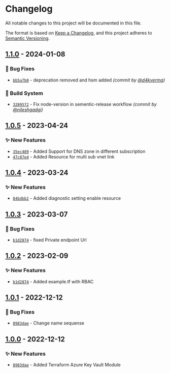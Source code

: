 # Changelog
All notable changes to this project will be documented in this file.

The format is based on [Keep a Changelog](https://keepachangelog.com/en/1.0.0/),
and this project adheres to [Semantic Versioning](https://semver.org/spec/v2.0.0.html).

## [1.1.0] - 2024-01-08
### :bug: Bug Fixes
- [`bb5a7b0`](https://github.com/clouddrove/terraform-azure-key-vault/commit/bb5a7b04968efc4339740bf78ca7a1ff3d142b0c) - deprecation removed and hsm added *(commit by [@d4kverma](https://github.com/d4kverma))*

### :construction_worker: Build System
- [`3289572`](https://github.com/clouddrove/terraform-azure-key-vault/commit/32895724ed2d6d570e432e5513840c027fcdf57a) - Fix node-version in sementic-release workflow *(commit by [@nileshgadgi](https://github.com/nileshgadgi))*


## [1.0.5] - 2023-04-24
### :sparkles: New Features
- [`35ec489`](https://github.com/clouddrove/terraform-azure-key-vault/commit/35ec48907fa0d604c753cc72da2ada0d31ff10d1) - Added Support for DNS zone in different subscription
- [`47c87e4`](https://github.com/clouddrove/terraform-azure-key-vault/commit/47c87e496ecc2588692443bab7c9a5c816f5c1b9) - Added Resource for multi sub vnet link


## [1.0.4] - 2023-03-24
### :sparkles: New Features
- [`84bdbb2`](https://github.com/clouddrove/terraform-azure-key-vault/commit/84bdbb2a4eae06a3ab810d88b344683cc3484002) - Added diagnostic setting enable resource

## [1.0.3] - 2023-03-07
### :bug: Bug Fixes
- [`b1d2874`](https://github.com/clouddrove/terraform-azure-key-vault/commit/f249ec4bbc495c4341ed5d98d713aad2d2e2fa54) - fixed Private endpoint Url

## [1.0.2] - 2023-02-09
### :sparkles: New Features
- [`b1d2874`](https://github.com/clouddrove/terraform-azure-key-vault/commit/b1d287462a118fbdb27c0b6d41cc9fe9667415e7) - Added example.tf with RBAC

## [1.0.1] - 2022-12-12
### :bug: Bug Fixes
- [`8983dae`](https://github.com/clouddrove/terraform-azure-key-vault/commit/8983dae5fef9f3c97d7c80e78ace08247921bd38) - Change name sequense

## [1.0.0] - 2022-12-12
### :sparkles: New Features
- [`8983dae`](https://github.com/clouddrove/terraform-azure-key-vault/commit/8983dae5fef9f3c97d7c80e78ace08247921bd38) - Added Terraform Azure Key Vault Module


[1.0.0]: https://github.com/clouddrove/terraform-azure-key-vault/compare/1.0.0...master
[1.0.1]: https://github.com/clouddrove/terraform-azure-key-vault/compare/1.0.0...1.0.1
[1.0.2]: https://github.com/clouddrove/terraform-azure-key-vault/compare/1.0.1...1.0.2
[1.0.3]: https://github.com/clouddrove/terraform-azure-key-vault/compare/1.0.2...1.0.3
[1.0.4]: https://github.com/clouddrove/terraform-azure-key-vault/compare/1.0.3...1.0.4
[1.0.5]: https://github.com/clouddrove/terraform-azure-key-vault/compare/1.0.4...1.0.5

[1.1.0]: https://github.com/clouddrove/terraform-azure-key-vault/compare/1.0.5...1.1.0